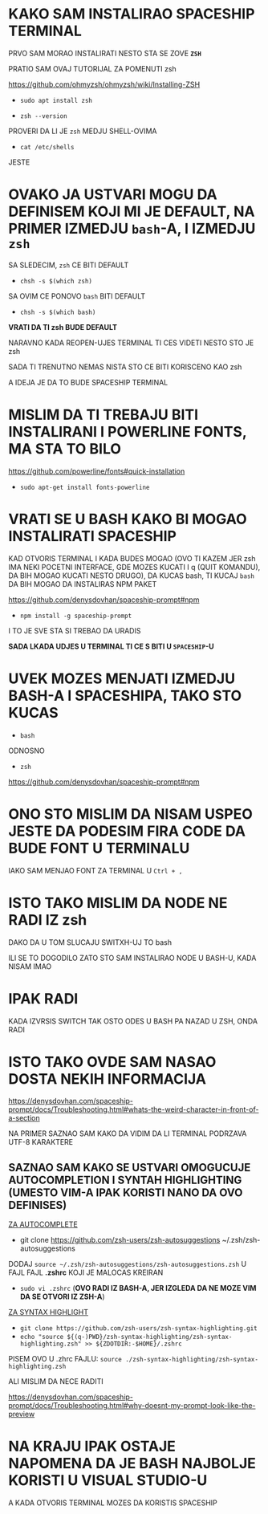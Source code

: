 # KAKO SAM INSTALIRAO SPACESHIP TERMINAL

PRVO SAM MORAO INSTALIRATI NESTO STA SE ZOVE **`ZSH`**

PRATIO SAM OVAJ TUTORIJAL ZA POMENUTI zsh

<https://github.com/ohmyzsh/ohmyzsh/wiki/Installing-ZSH>

- `sudo apt install zsh`

- `zsh --version`

PROVERI DA LI JE `zsh` MEDJU SHELL-OVIMA

- `cat /etc/shells`

JESTE

# OVAKO JA USTVARI MOGU DA DEFINISEM KOJI MI JE DEFAULT, NA PRIMER IZMEDJU `bash`-A, I IZMEDJU `zsh`

SA SLEDECIM, `zsh` CE BITI DEFAULT

- `chsh -s $(which zsh)`

SA OVIM CE PONOVO `bash` BITI DEFAULT

- `chsh -s $(which bash)`

**VRATI DA TI zsh BUDE DEFAULT**

NARAVNO KADA REOPEN-UJES TERMINAL TI CES VIDETI NESTO STO JE zsh

SADA TI TRENUTNO NEMAS NISTA STO CE BITI KORISCENO KAO zsh

A IDEJA JE DA TO BUDE SPACESHIP TERMINAL

# MISLIM DA TI TREBAJU BITI INSTALIRANI I POWERLINE FONTS, MA STA TO BILO

<https://github.com/powerline/fonts#quick-installation>

- `sudo apt-get install fonts-powerline`

# VRATI SE U BASH KAKO BI MOGAO INSTALIRATI SPACESHIP

KAD OTVORIS TERMINAL I KADA BUDES MOGAO (OVO TI KAZEM JER zsh IMA NEKI POCETNI INTERFACE, GDE MOZES KUCATI I q (QUIT KOMANDU), DA BIH MOGAO KUCATI NESTO DRUGO), DA KUCAS bash, TI KUCAJ `bash` DA BIH MOGAO DA INSTALIRAS NPM PAKET

<https://github.com/denysdovhan/spaceship-prompt#npm>

- `npm install -g spaceship-prompt`

I TO JE SVE STA SI TREBAO DA URADIS

**SADA LKADA UDJES U TERMINAL TI CE S BITI U `SPACESHIP`-U**

# UVEK MOZES MENJATI IZMEDJU BASH-A I SPACESHIPA, TAKO STO KUCAS

- `bash`

ODNOSNO

- `zsh`

<https://github.com/denysdovhan/spaceship-prompt#npm>

# ONO STO MISLIM DA NISAM USPEO JESTE DA PODESIM FIRA CODE DA BUDE FONT U TERMINALU

IAKO SAM MENJAO FONT ZA TERMINAL U `Ctrl + ,`

# ISTO TAKO MISLIM DA NODE NE RADI IZ zsh

DAKO DA U TOM SLUCAJU SWITXH-UJ TO bash

ILI SE TO DOGODILO ZATO STO SAM INSTALIRAO NODE U BASH-U, KADA NISAM IMAO

# IPAK RADI

KADA IZVRSIS SWITCH TAK OSTO ODES U BASH PA NAZAD U ZSH, ONDA RADI

# ISTO TAKO OVDE SAM NASAO DOSTA NEKIH INFORMACIJA

<https://denysdovhan.com/spaceship-prompt/docs/Troubleshooting.html#whats-the-weird-character-in-front-of-a-section>

NA PRIMER SAZNAO SAM KAKO DA VIDIM DA LI TERMINAL PODRZAVA UTF-8 KARAKTERE

## SAZNAO SAM KAKO SE USTVARI OMOGUCUJE AUTOCOMPLETION I SYNTAH HIGHLIGHTING (UMESTO VIM-A IPAK KORISTI NANO DA OVO DEFINISES)

[ZA AUTOCOMPLETE](https://github.com/zsh-users/zsh-autosuggestions/blob/master/INSTALL.md#manual-git-clone)

- git clone https://github.com/zsh-users/zsh-autosuggestions ~/.zsh/zsh-autosuggestions

DODAJ `source ~/.zsh/zsh-autosuggestions/zsh-autosuggestions.zsh` U FAJL FAJL **.zshrc** KOJI JE MALOCAS KREIRAN

- `sudo vi .zshrc` (**OVO RADI IZ BASH-A, JER IZGLEDA DA NE MOZE VIM DA SE OTVORI IZ ZSH-A**)

[ZA SYNTAX HIGHLIGHT](https://github.com/zsh-users/zsh-syntax-highlighting/blob/master/INSTALL.md#in-your-zshrc)

- `git clone https://github.com/zsh-users/zsh-syntax-highlighting.git`
- `echo "source ${(q-)PWD}/zsh-syntax-highlighting/zsh-syntax-highlighting.zsh" >> ${ZDOTDIR:-$HOME}/.zshrc`

PISEM OVO U .zhrc FAJLU: `source ./zsh-syntax-highlighting/zsh-syntax-highlighting.zsh`

ALI MISLIM DA NECE RADITI

<https://denysdovhan.com/spaceship-prompt/docs/Troubleshooting.html#why-doesnt-my-prompt-look-like-the-preview>

# NA KRAJU IPAK OSTAJE NAPOMENA DA JE BASH NAJBOLJE KORISTI U VISUAL STUDIO-U

A KADA OTVORIS TERMINAL MOZES DA KORISTIS SPACESHIP
